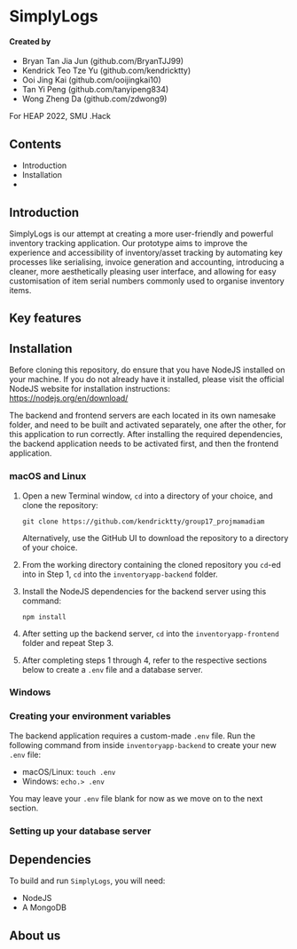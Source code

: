 # SimplyLogs #

#### Created by ####
* Bryan Tan Jia Jun (github.com/BryanTJJ99)
* Kendrick Teo Tze Yu (github.com/kendricktty)
* Ooi Jing Kai (github.com/ooijingkai10)
* Tan Yi Peng (github.com/tanyipeng834)
* Wong Zheng Da (github.com/zdwong9)

For HEAP 2022, SMU .Hack

## Contents ##
* Introduction
* Installation
* 


## Introduction ##
SimplyLogs is our attempt at creating a more user-friendly and powerful inventory tracking application. Our prototype aims to improve the experience and accessibility of inventory/asset tracking by automating key processes like serialising, invoice generation and accounting, introducing a cleaner, more aesthetically pleasing user interface, and allowing for easy customisation of item serial numbers commonly used to organise inventory items.

## Key features ##


## Installation ##

Before cloning this repository, do ensure that you have NodeJS installed on your machine. If you do not already have it installed, please visit the official NodeJS website for installation instructions: https://nodejs.org/en/download/

The backend and frontend servers are each located in its own namesake folder, and need to be built and activated separately, one after the other, for this application to run correctly. After installing the required dependencies, the backend application needs to be activated first, and then the frontend application.

### macOS and Linux ###
1. Open a new Terminal window, `cd` into a directory of your choice, and clone the repository:

    `git clone https://github.com/kendricktty/group17_projmamadiam`

    Alternatively, use the GitHub UI to download the repository to a directory of your choice.

2. From the working directory containing the cloned repository you `cd`-ed into in Step 1, `cd` into the `inventoryapp-backend` folder.
   
3. Install the NodeJS dependencies for the backend server using this command:

    `npm install`

4. After setting up the backend server, `cd` into the `inventoryapp-frontend` folder and repeat Step 3.
   
5. After completing steps 1 through 4, refer to the respective sections below to create a `.env` file and a database server.

### Windows ###

### Creating your environment variables ###
The backend application requires a custom-made `.env` file. Run the following command from inside `inventoryapp-backend` to create your new `.env` file:

* macOS/Linux: `touch .env`
* Windows: `echo.> .env`

You may leave your `.env` file blank for now as we move on to the next section.

### Setting up your database server ###


## Dependencies ##
To build and run `SimplyLogs`, you will need:

* NodeJS
* A MongoDB 

## About us ##
